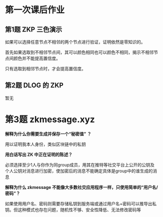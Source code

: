 # 第一次课后作业
## 第1题 ZKP 三色演示

如果可以选择任意节点不相邻的两个节点进行验证，证明依然是零知识的。

首先如果选取到不相邻节点间，其可以颜色相同也可以颜色不相同，揭示不相邻节点间颜色并不能提高置信度。

只有选取到相邻节点时，才会提高置信度。



## 第2题 DLOG 的 ZKP

暂无







# 第3题 zkmessage.xyz



**解释为什么你需要生成并保存一个“秘密值” ？**

用以证明我本人身份，类似区块链中的私钥



**用白话写出 ZK 中正在证明的陈述？**

必须选择至少1人与你作为同group成员，用其在推特等社交平台上公开的公钥及个人公钥对消息进行加密，使加密后的消息不能确定具体是group中的谁生成的消息



**解释为什么 zkmessage 不能像大多数社交应用程序一样，只使用简单的“用户名/密码”？**

如果使用用户名、密码则需要存储私钥到服务端或通过用户名+密码可以推导出私钥。但这种模式也存在问题，随机性不够、安全性降低、无法修改密码等

